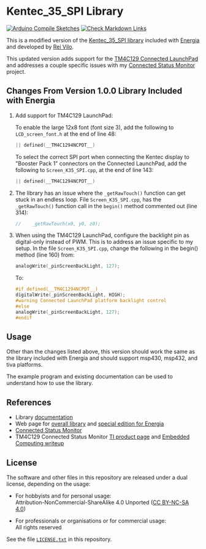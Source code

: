 # Kentec_35_SPI Library

[![Arduino Compile Sketches](https://github.com/Andy4495/Kentec_35_SPI/actions/workflows/arduino-compile-sketches.yml/badge.svg)](https://github.com/Andy4495/Kentec_35_SPI/actions/workflows/arduino-compile-sketches.yml)
[![Check Markdown Links](https://github.com/Andy4495/Kentec_35_SPI/actions/workflows/CheckMarkdownLinks.yml/badge.svg)](https://github.com/Andy4495/Kentec_35_SPI/actions/workflows/CheckMarkdownLinks.yml)

This is a modified version of the [Kentec_35_SPI library][2] included with [Energia][7] and developed by [Rei Vilo][8].

This updated version adds support for the [TM4C129 Connected LaunchPad][5] and addresses a couple specific issues with my [Connected Status Monitor][4] project.

## Changes From Version 1.0.0 Library Included with Energia

1. Add support for TM4C129 LaunchPad:

    To enable the large 12x8 font (font size 3), add the following to `LCD_screen_font.h` at the end of line 48:

   ```cpp
   || defined(__TM4C1294NCPDT__)
   ```

    To select the correct SPI port when connecting the Kentec display to "Booster Pack 1" connectors on the Connected LaunchPad, add the following to `Screen_K35_SPI.cpp`, at the end of line 143:

   ```cpp
   || defined(__TM4C1294NCPDT__)
   ```

2. The library has an issue where the `_getRawTouch()` function can get stuck in an endless loop. File `Screen_K35_SPI.cpp`, has the `_getRawTouch()` function call in the `begin()` method commented out (line 314):

   ```cpp
   //    _getRawTouch(x0, y0, z0);
   ```

3. When using the TM4C129 LaunchPad, configure the backlight pin as digital-only instead of PWM. This is to address an issue specific to my setup. In the file `Screen_K35_SPI.cpp`, change the following in the begin() method (line 160) from:

   ```cpp
   analogWrite(_pinScreenBackLight, 127);
   ```

   To:

   ```cpp
   #if defined(__TM4C1294NCPDT__)
   digitalWrite(_pinScreenBackLight, HIGH);
   #warning Connected LaunchPad platform backlight control
   #else
   analogWrite(_pinScreenBackLight, 127);
   #endif
   ```

## Usage

Other than the changes listed above, this version should work the same as the library included with Energia and should support msp430, msp432, and tiva platforms.

The example program and existing documentation can be used to understand how to use the library.

## References

- Library [documentation][1]
- Web page for [overall library][3] and [special edition for Energia][2]
- [Connected Status Monitor][4]
- TM4C129 Connected Status Monitor [TI product page][5] and [Embedded Computing writeup][6]

## License

The software and other files in this repository are released under a dual license, depending on the usage:

- For hobbyists and for personal usage:  
  Attribution-NonCommercial-ShareAlike 4.0 Unported ([CC BY-NC-SA 4.0][100])

- For professionals or organisations or for commercial usage:  
  All rights reserved

See the file [`LICENSE.txt`][101] in this repository.

[1]: ./extras/docs/LCD_screen%20-%20Reference%20Manual.pdf
[2]: https://embeddedcomputing.weebly.com/special-edition-for-energia-1610e18.html
[3]: https://embeddedcomputing.weebly.com/lcd_screen-library-suite.html
[4]: https://github.com/Andy4495/ConnectedStatusMonitor
[5]: https://www.ti.com/tool/EK-TM4C1294XL
[6]: https://embeddedcomputing.weebly.com/connected-launchpad-tm4c129-tiva-c-series.html
[7]: https://energia.nu
[8]: https://embeddedcomputing.weebly.com/
[100]: https://creativecommons.org/licenses/by-nc-sa/4.0/
[101]: ./LICENSE.txt
[//]: # ([200]: https://github.com/Andy4495/Template-Repo)

[//]: # (This is a way to hack a comment in Markdown. This will not be displayed when rendered.)
